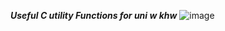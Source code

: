 ***Useful C utility Functions for uni w khw***
![image](https://github.com/ZahraneRabhi/C-Utils/assets/88408227/353ee4e8-4160-4659-b5cb-4d8f903fad90)